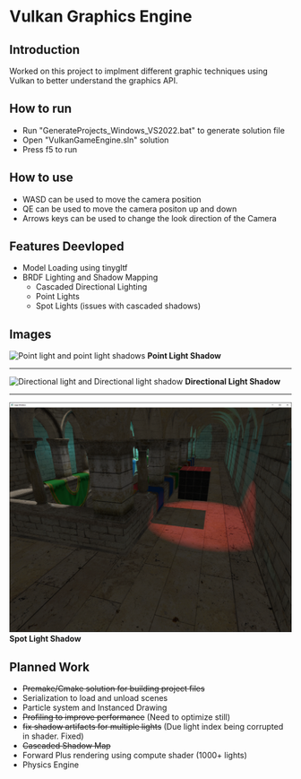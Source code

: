 # Vulkan Graphics Engine

## Introduction

Worked on this project to implment different graphic techniques using Vulkan to better understand the graphics API.

## How to run

- Run "GenerateProjects_Windows_VS2022.bat" to generate solution file
- Open "VulkanGameEngine.sln" solution
- Press f5 to run

## How to use

- WASD can be used to move the camera position
- QE can be used to move the camera positon up and down
- Arrows keys can be used to change the look direction of the Camera

## Features Deevloped

- Model Loading using tinygltf
- BRDF Lighting and Shadow Mapping
  - Cascaded Directional Lighting
  - Point Lights
  - Spot Lights (issues with cascaded shadows)

## Images

![Point light and point light shadows](Assets/EngineImages/PointLightShadows.png)
**Point Light Shadow**

---

![Directional light and Directional light shadow](Assets/EngineImages/DirectionalLightShadow.png)
**Directional Light Shadow**

---

![Spot light and spot light shadows](Assets/EngineImages/SpotLightShadow.png)
**Spot Light Shadow**

## Planned Work

- ~~Premake/Cmake solution for building project files~~
- Serialization to load and unload scenes
- Particle system and Instanced Drawing
- ~~Profiling to improve performance~~ (Need to optimize still)
- ~~fix shadow artifacts for multiple lights~~ (Due light index being corrupted in shader. Fixed)
- ~~Cascaded Shadow Map~~
- Forward Plus rendering using compute shader (1000+ lights)
- Physics Engine
